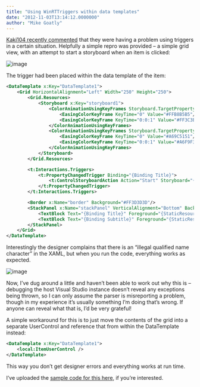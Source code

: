 ```yaml
---
title: "Using WinRTTriggers within data templates"
date: "2012-11-03T13:14:12.0000000"
author: "Mike Goatly"
---
```

[Kaki104 recently commented](/triggers-in-winrt-xaml#comments) that they were having a problem using triggers in a certain situation\. Helpfully a simple repro was provided – a simple grid view\, with an attempt to start a storyboard when an item is clicked:

![image](/Media/Default/Windows-Live-Writer/ab3082f74259_A766/image_3.png)

The trigger had been placed within the data template of the item:

``` xml
<DataTemplate x:Key="DataTemplate1">
    <Grid HorizontalAlignment="Left" Width="250" Height="250">
        <Grid.Resources>
            <Storyboard x:Key="storyboard1">
                <ColorAnimationUsingKeyFrames Storyboard.TargetProperty="(Border.Background).(SolidColorBrush.Color)" Storyboard.TargetName="border">
                    <EasingColorKeyFrame KeyTime="0" Value="#FFB8B5B5"/>
                    <EasingColorKeyFrame KeyTime="0:0:1" Value="#FF3C3B3B"/>
                </ColorAnimationUsingKeyFrames>
                <ColorAnimationUsingKeyFrames Storyboard.TargetProperty="(Panel.Background).(SolidColorBrush.Color)" Storyboard.TargetName="stackPanel">
                    <EasingColorKeyFrame KeyTime="0" Value="#A69C5151"/>
                    <EasingColorKeyFrame KeyTime="0:0:1" Value="#A6F9F3F3"/>
                </ColorAnimationUsingKeyFrames>
            </Storyboard>
        </Grid.Resources>

        <t:Interactions.Triggers>
            <t:PropertyChangedTrigger Binding="{Binding Title}">
                <t:ControlStoryboardAction Action="Start" Storyboard="{StaticResource storyboard1}"/>
            </t:PropertyChangedTrigger>
        </t:Interactions.Triggers>

        <Border x:Name="border" Background="#FF3D3D3D"/>
        <StackPanel x:Name="stackPanel" VerticalAlignment="Bottom" Background="#A6000000">
            <TextBlock Text="{Binding Title}" Foreground="{StaticResource ListViewItemOverlayForegroundThemeBrush}" Style="{StaticResource TitleTextStyle}" Height="60" Margin="15,0,15,0" LayoutUpdated="TextBlock_LayoutUpdated_1" SelectionChanged="TextBlock_SelectionChanged_1"/>
            <TextBlock Text="{Binding Subtitle}" Foreground="{StaticResource ListViewItemOverlaySecondaryForegroundThemeBrush}" Style="{StaticResource CaptionTextStyle}" TextWrapping="NoWrap" Margin="15,0,15,10"/>
        </StackPanel>
    </Grid>
</DataTemplate>
```
Interestingly the designer complains that there is an “illegal qualified name character” in the XAML\, but when you run the code\, everything works as expected\. 

![image](/Media/Default/Windows-Live-Writer/ab3082f74259_A766/image_2d24f464-d558-4608-8bcc-4cf23df0dc24.png)

Now\, I’ve dug around a little and haven’t been able to work out why this is – debugging the host Visual Studio instance doesn’t reveal any exceptions being thrown\, so I can only assume the parser is misreporting a problem\, though in my experience it’s usually something I’m doing that’s wrong\. If anyone can reveal what that is\, I’d be very grateful\!

A simple workaround for this is to just move the contents of the grid into a separate UserControl and reference that from within the DataTemplate instead:

``` xml
<DataTemplate x:Key="DataTemplate1">
    <local:ItemUserControl />
</DataTemplate>
```
This way you don’t get designer errors and everything works at run time\.

I’ve uploaded the [sample code for this here](/Media/Default/Samples/DataTemplateWinRTSample.zip)\, if you’re interested\.

